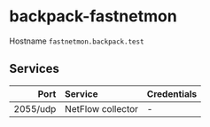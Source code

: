 # backpack-fastnetmon

Hostname `fastnetmon.backpack.test`

## Services

| Port | Service | Credentials
| ---: | :------ | :----------
| 2055/udp | NetFlow collector | -
